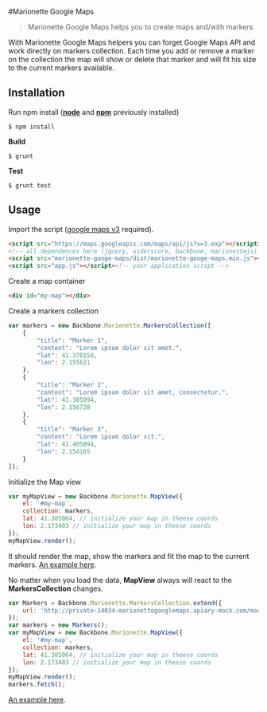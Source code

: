 #Marionette Google Maps

> Marionette Google Maps helps you to create maps and/with markers

With Marionette Google Maps helpers you can forget Google Maps API and work directly on markers collection. Each time you add or remove a marker on the collection the map will show or delete that marker and will fit his size to the current markers available.


## Installation

Run npm install ([**node**](http://nodejs.org) and [**npm**](https://npmjs.org) previously installed)

    $ npm install


**Build**

    $ grunt

**Test**

    $ grunt test

## Usage

Import the script ([google maps v3](https://developers.google.com/maps/documentation/javascript/?hl=es) required).
```html
<script src="https://maps.googleapis.com/maps/api/js?v=3.exp"></script><!-- load google maps first -->
<!-- all dependences here (jquery, usderscore, backbone, marionettejs) -->
<script src="marionette-googe-maps/dist/marionette-googe-maps.min.js"></script>
<script src="app.js"></script><!-- your application script -->
```

Create a map container
```html
<div id="my-map"></div>
```

Create a markers collection
```js
var markers = new Backbone.Marionette.MarkersCollection([
    {
        "title": "Marker 1",
        "content": "Lorem ipsum dolor sit amet.",
        "lat": 41.378158,
        "lon": 2.155621
    },
    {
        "title": "Marker 2",
        "content": "Lorem ipsum dolor sit amet, consectetur.",
        "lat": 41.385094,
        "lon": 2.156728
    },
    {
        "title": "Marker 3",
        "content": "Lorem ipsum dolor sit.",
        "lat": 41.405094,
        "lon": 2.154165
    }
]);
```
Initialize the Map view
```js
var myMapView = new Backbone.Marionette.MapView({
    el: '#my-map',
    collection: markers,
    lat: 41.385064, // initialize your map in theese coords
    lon: 2.173403 // initialize your map in theese coords
});
myMapView.render();
```
It should render the map, show the markers and fit the map to the current markers. [An example here](http://jsfiddle.net/v063c40h/4/).


No matter when you load the data, **MapView** always will react to the **MarkersCollection** changes.
```js
var Markers = Backbone.Marionette.MarkersCollection.extend({
    url: 'http://private-14034-marionettegooglemaps.apiary-mock.com/markers'
});
var markers = new Markers();
var myMapView = new Backbone.Marionette.MapView({
    el: '#my-map',
    collection: markers,
    lat: 41.385064, // initialize your map in theese coords
    lon: 2.173403 // initialize your map in theese coords
});
myMapView.render();
markers.fetch();
```
[An example here](http://jsfiddle.net/v063c40h/7/).